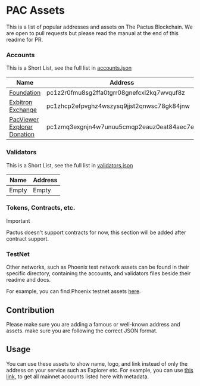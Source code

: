 # PAC Assets

This is a list of popular addresses and assets on The Pactus Blockchain. We are open to pull requests but please read the manual at the end of this readme for PR.

### Accounts

This is a Short List, see the full list in [accounts.json](./accounts.json)

Name           | Address
---------------|-----------
[Foundation](https://pacviewer.com/accounts/pc1z2r0fmu8sg2ffa0tgrr08gnefcxl2kq7wvquf8z) | pc1z2r0fmu8sg2ffa0tgrr08gnefcxl2kq7wvquf8z
[Exbitron Exchange](https://pacviewer.com/accounts/pc1zhcp2efpvghz4wszysq9jjst2qnwsc78gk84jnw) | pc1zhcp2efpvghz4wszysq9jjst2qnwsc78gk84jnw
[PacViewer Explorer Donation](https://pacviewer.com/accounts/pc1zmq3exgnjn4w7unuu5cmqp2eauz0eat84aec7ev) | pc1zmq3exgnjn4w7unuu5cmqp2eauz0eat84aec7ev

### Validators

This is a Short List, see the full list in [validators.json](./validators.json)

Name           | Address
---------------|-----------
Empty | Empty


### Tokens, Contracts, etc.

> [!IMPORTANT]
> Pactus doesn't support contracts for now, this section will be added after contract support.

### TestNet

Other networks, such as Phoenix test network assets can be found in their specific directory, containing the accounts, and validators files beside their readme and docs.

For example, you can find Phoenix testnet assets [here](./phoenix).

## Contribution

Please make sure you are adding a famous or well-known address and assets. make sure you are following the correct JSON format.

## Usage

You can use these assets to show name, logo, and link instead of only the address on your service such as Explorer etc.
For example, you can use [this link](https://raw.githubusercontent.com/PACZone/pactus-assets/main/address.json), to get all mainnet accounts listed here with metadata.
